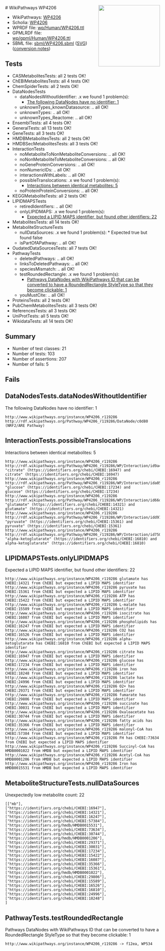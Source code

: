 <img style="float: right; width: 200px" src="../logo.png" />
# WikiPathways WP4206

* WikiPathways: [WP4206](https://identifiers.org/wikipathways:WP4206)
* Scholia: [WP4206](https://scholia.toolforge.org/wikipathways/WP4206)
* WPRDF file: [wp/Human/WP4206.ttl](../wp/Human/WP4206.ttl)
* GPMLRDF file: [wp/gpml/Human/WP4206.ttl](../wp/gpml/Human/WP4206.ttl)
* SBML file: [sbml/WP4206.sbml](../sbml/WP4206.sbml) ([SVG](../sbml/WP4206.svg)) ([conversion notes](../sbml/WP4206.txt))

## Tests
* CASMetabolitesTests: all 2 tests OK!
* ChEBIMetabolitesTests: all 4 tests OK!
* ChemSpiderTests: all 2 tests OK!
* DataNodesTests
    * dataNodesWithoutIdentifier: .x we found 1 problem(s):
        * [The following DataNodes have no identifier: 1](#d2d32fa0)
    * unknownTypes_knownDatasource: .. all OK!
    * unknownTypes: .. all OK!
    * unknownTypes_Reactome: .. all OK!
* EnsemblTests: all 4 tests OK!
* GeneralTests: all 13 tests OK!
* GeneTests: all 3 tests OK!
* HMDBMetabolitesTests: all 2 tests OK!
* HMDBSecMetabolitesTests: all 3 tests OK!
* InteractionTests
    * noMetaboliteToNonMetaboliteConversions: .. all OK!
    * noNonMetaboliteToMetaboliteConversions: .. all OK!
    * noGeneProteinConversions: .. all OK!
    * nonNumericIDs: .. all OK!
    * interactionsWithLabels: .. all OK!
    * possibleTranslocations: .x we found 1 problem(s):
        * [Interactions between identical metabolites: 5](#d59038c8)
    * noProteinProteinConversions: .. all OK!
* KEGGMetaboliteTests: all 2 tests OK!
* LIPIDMAPSTests
    * retiredIdentifiers: .. all OK!
    * onlyLIPIDMAPS: .x we found 1 problem(s):
        * [Expected a LIPID MAPS identifier, but found other identifiers: 22](#d0bfb699)
* MetabolitesTests: all 14 tests OK!
* MetaboliteStructureTests
    * nullDataSources: .x we found 1 problem(s):
            * Expected true but found false
    * isPartOfAPathway: .. all OK!
* OudatedDataSourcesTests: all 7 tests OK!
* PathwayTests
    * deletedPathways: .. all OK!
    * linksToDeletedPathways: .. all OK!
    * speciesMismatch: .. all OK!
    * testRoundedRectangle: .x we found 1 problem(s):
        * [Pathways DataNodes with WikiPathways ID that can be converted to have a RoundedRectangle StyleType so that they become clickable: 1](#9fbad3cb)
    * youMustCite: .. all OK!
* ProteinsTests: all 2 tests OK!
* PubChemMetabolitesTests: all 3 tests OK!
* ReferencesTests: all 3 tests OK!
* UniProtTests: all 5 tests OK!
* WikidataTests: all 14 tests OK!


## Summary

* Number of test classes: 21
* Number of tests: 103
* Number of assertions: 207
* Number of fails: 5

## Fails

<a name="d2d32fa0" />

## DataNodesTests.dataNodesWithoutIdentifier

The following DataNodes have no identifier: 1
```
http://www.wikipathways.org/instance/WP4206_r119286 http://rdf.wikipathways.org/Pathway/WP4206_r119286/DataNode/c0d80 (NRF2/ARE Pathway)
```

<a name="d59038c8" />

## InteractionTests.possibleTranslocations

Interactions between identical metabolites: 5
```
http://www.wikipathways.org/instance/WP4206_r119286 http://rdf.wikipathways.org/Pathway/WP4206_r119286/WP/Interaction/id9a41729a "citrate" (https://identifiers.org/chebi/CHEBI:16947) and 
citrate" (https://identifiers.org/chebi/CHEBI:16947)
http://www.wikipathways.org/instance/WP4206_r119286 http://rdf.wikipathways.org/Pathway/WP4206_r119286/WP/Interaction/ida05fbc7e "glucose" (https://identifiers.org/chebi/CHEBI:17234) and 
glucose" (https://identifiers.org/chebi/CHEBI:17234)
http://www.wikipathways.org/instance/WP4206_r119286 http://rdf.wikipathways.org/Pathway/WP4206_r119286/WP/Interaction/id66d7f945 "glutamate" (https://identifiers.org/chebi/CHEBI:14321) and 
glutamate" (https://identifiers.org/chebi/CHEBI:14321)
http://www.wikipathways.org/instance/WP4206_r119286 http://rdf.wikipathways.org/Pathway/WP4206_r119286/WP/Interaction/idd97e435a "pyruvate" (https://identifiers.org/chebi/CHEBI:15361) and 
pyruvate" (https://identifiers.org/chebi/CHEBI:15361)
http://www.wikipathways.org/instance/WP4206_r119286 http://rdf.wikipathways.org/Pathway/WP4206_r119286/WP/Interaction/id75055917 "alpha-ketoglutarate" (https://identifiers.org/chebi/CHEBI:16810) and 
alpha-ketoglutarate" (https://identifiers.org/chebi/CHEBI:16810)
```

<a name="d0bfb699" />

## LIPIDMAPSTests.onlyLIPIDMAPS

Expected a LIPID MAPS identifier, but found other identifiers: 22
```
http://www.wikipathways.org/instance/WP4206_r119286 glutamate has CHEBI:14321 from ChEBI but expected a LIPID MAPS identifier
http://www.wikipathways.org/instance/WP4206_r119286 pyruvate has CHEBI:15361 from ChEBI but expected a LIPID MAPS identifier
http://www.wikipathways.org/instance/WP4206_r119286 ATP has CHEBI:15422 from ChEBI but expected a LIPID MAPS identifier
http://www.wikipathways.org/instance/WP4206_r119286 L-malate has CHEBI:15589 from ChEBI but expected a LIPID MAPS identifier
http://www.wikipathways.org/instance/WP4206_r119286 isocitrate has CHEBI:16087 from ChEBI but expected a LIPID MAPS identifier
http://www.wikipathways.org/instance/WP4206_r119286 phospholipids has CHEBI:16247 from ChEBI but expected a LIPID MAPS identifier
http://www.wikipathways.org/instance/WP4206_r119286 CO2 has CHEBI:16526 from ChEBI but expected a LIPID MAPS identifier
http://www.wikipathways.org/instance/WP4206_r119286 alpha-ketoglutarate has CHEBI:16810 from ChEBI but expected a LIPID MAPS identifier
http://www.wikipathways.org/instance/WP4206_r119286 citrate has CHEBI:16947 from ChEBI but expected a LIPID MAPS identifier
http://www.wikipathways.org/instance/WP4206_r119286 glucose has CHEBI:17234 from ChEBI but expected a LIPID MAPS identifier
http://www.wikipathways.org/instance/WP4206_r119286 iron has CHEBI:18248 from ChEBI but expected a LIPID MAPS identifier
http://www.wikipathways.org/instance/WP4206_r119286 lactate has CHEBI:24996 from ChEBI but expected a LIPID MAPS identifier
http://www.wikipathways.org/instance/WP4206_r119286 O2+ has CHEBI:29371 from ChEBI but expected a LIPID MAPS identifier
http://www.wikipathways.org/instance/WP4206_r119286 fumarate has CHEBI:29806 from ChEBI but expected a LIPID MAPS identifier
http://www.wikipathways.org/instance/WP4206_r119286 succinate has CHEBI:30031 from ChEBI but expected a LIPID MAPS identifier
http://www.wikipathways.org/instance/WP4206_r119286 Oxaloacetate has CHEBI:30744 from ChEBI but expected a LIPID MAPS identifier
http://www.wikipathways.org/instance/WP4206_r119286 fatty acids has CHEBI:35366 from ChEBI but expected a LIPID MAPS identifier
http://www.wikipathways.org/instance/WP4206_r119286 malonyl-CoA has CHEBI:57384 from ChEBI but expected a LIPID MAPS identifier
http://www.wikipathways.org/instance/WP4206_r119286 FH has CHEBI:73634 from ChEBI but expected a LIPID MAPS identifier
http://www.wikipathways.org/instance/WP4206_r119286 Succinyl-CoA has HMDB0001022 from HMDB but expected a LIPID MAPS identifier
http://www.wikipathways.org/instance/WP4206_r119286 Acetyl-CoA has HMDB0001206 from HMDB but expected a LIPID MAPS identifier
http://www.wikipathways.org/instance/WP4206_r119286 Iron has HMDB0015531 from HMDB but expected a LIPID MAPS identifier
```

<a name="919041aa" />

## MetaboliteStructureTests.nullDataSources

Unexpectedly low metabolite count: 22
```
[["mb"],
["https://identifiers.org/chebi/CHEBI:16947"],
["https://identifiers.org/chebi/CHEBI:14321"],
["https://identifiers.org/chebi/CHEBI:16247"],
["https://identifiers.org/chebi/CHEBI:57384"],
["https://identifiers.org/hmdb/HMDB0015531"],
["https://identifiers.org/chebi/CHEBI:73634"],
["https://identifiers.org/chebi/CHEBI:30744"],
["https://identifiers.org/hmdb/HMDB0001206"],
["https://identifiers.org/chebi/CHEBI:29371"],
["https://identifiers.org/chebi/CHEBI:30031"],
["https://identifiers.org/chebi/CHEBI:17234"],
["https://identifiers.org/chebi/CHEBI:15422"],
["https://identifiers.org/chebi/CHEBI:16087"],
["https://identifiers.org/chebi/CHEBI:35366"],
["https://identifiers.org/chebi/CHEBI:15361"],
["https://identifiers.org/hmdb/HMDB0001022"],
["https://identifiers.org/chebi/CHEBI:29806"],
["https://identifiers.org/chebi/CHEBI:15589"],
["https://identifiers.org/chebi/CHEBI:16526"],
["https://identifiers.org/chebi/CHEBI:16810"],
["https://identifiers.org/chebi/CHEBI:24996"],
["https://identifiers.org/chebi/CHEBI:18248"]
]
```

<a name="9fbad3cb" />

## PathwayTests.testRoundedRectangle

Pathways DataNodes with WikiPathways ID that can be converted to have a RoundedRectangle StyleType so that they become clickable: 1
```
http://www.wikipathways.org/instance/WP4206_r119286 -> f12ea, WP534
 ```

